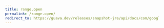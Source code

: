 ```yaml
---
title: range.open
permalink: /range.open/
redirect_to: https://guava.dev/releases/snapshot-jre/api/docs/com/google/common/collect/Range.html#open-C-C-
---
```

